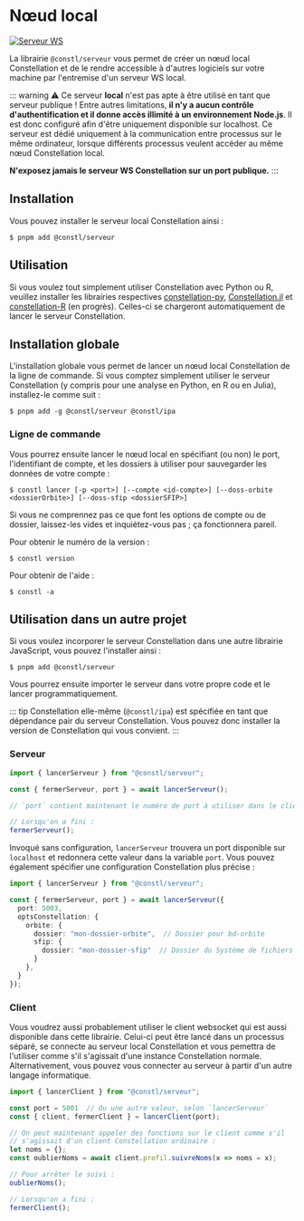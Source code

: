 # Nœud local
[![Serveur WS](https://github.com/reseau-constellation/serveur-ws/actions/workflows/tests.yml/badge.svg)](https://github.com/reseau-constellation/serveur-ws/actions/workflows/tests.yml)

La librairie `@constl/serveur` vous permet de créer un nœud local Constellation et de le rendre accessible à d'autres logiciels sur votre machine par l'entremise d'un serveur WS local.

::: warning
⚠️ Ce serveur **local** n'est pas apte à être utilisé en tant que serveur publique ! Entre autres limitations, **il n'y a aucun contrôle d'authentification et il donne accès illimité à un environnement Node.js**. Il est donc configuré afin d'être uniquement disponible sur localhost. Ce serveur est dédié uniquement à la communication entre processus sur le même ordinateur, lorsque différents processus veulent accéder au même nœud Constellation local.

**N'exposez jamais le serveur WS Constellation sur un port publique.**
:::

## Installation
Vous pouvez installer le serveur local Constellation ainsi :

```shell
$ pnpm add @constl/serveur
```
## Utilisation
Si vous voulez tout simplement utiliser Constellation avec Python ou R, veuillez installer les librairies respectives [constellation-py](https://github.com/reseau-constellation/client-python), [Constellation.jl](https://github.com/reseau-constellation/Consellation.jl) et [constellation-R](https://github.com/reseau-constellation/client-r) (en progrès). Celles-ci se chargeront automatiquement de lancer le serveur Constellation.

## Installation globale
L'installation globale vous permet de lancer un nœud local Constellation de la ligne de commande. Si vous comptez simplement utiliser le serveur Constellation (y compris pour une analyse en Python, en R ou en Julia), installez-le comme suit :

```shell
$ pnpm add -g @constl/serveur @constl/ipa
```

### Ligne de commande
Vous pourrez ensuite lancer le nœud local en spécifiant (ou non) le port, l'identifiant de compte, et les dossiers à utiliser pour sauvegarder les données de votre compte :
```
$ constl lancer [-p <port>] [--compte <id-compte>] [--doss-orbite <dossierOrbite>] [--doss-sfip <dossierSFIP>]
```
Si vous ne comprennez pas ce que font les options de compte ou de dossier, laissez-les vides et inquiétez-vous pas ; ça fonctionnera pareil.

Pour obtenir le numéro de la version :
```shell
$ constl version
```

Pour obtenir de l'aide :
```shell
$ constl -a
```

## Utilisation dans un autre projet
Si vous voulez incorporer le serveur Constellation dans une autre librairie
JavaScript, vous pouvez l'installer ainsi :

```shell
$ pnpm add @constl/serveur
```

Vous pourrez ensuite importer le serveur dans votre propre code et le lancer programmatiquement.

::: tip 
Constellation elle-même (`@constl/ipa`) est spécifiée en tant que dépendance pair du serveur Constellation. Vous pouvez donc installer la version de Constellation qui vous convient.
:::

### Serveur
```JavaScript
import { lancerServeur } from "@constl/serveur";

const { fermerServeur, port } = await lancerServeur();

// `port` contient maintenant le numéro de port à utiliser dans le client

// Lorsqu'on a fini :
fermerServeur();

```

Invoqué sans configuration, `lancerServeur` trouvera un port disponible sur `localhost` et redonnera cette valeur dans la variable `port`. Vous pouvez également spécifier une configuration Constellation plus précise :

```TypeScript
import { lancerServeur } from "@constl/serveur";

const { fermerServeur, port } = await lancerServeur({
  port: 5003,
  optsConstellation: {
    orbite: {
      dossier: "mon-dossier-orbite",  // Dossier pour bd-orbite
      sfip: {
        dossier: "mon-dossier-sfip"  // Dossier du Système de fichiers interplanétaire
      }
    },
  }
});

```

### Client

Vous voudrez aussi probablement utiliser le client websocket qui est aussi disponible dans cette librairie. Celui-ci peut être lancé dans un processus séparé, se connecte au serveur local Constellation et vous pemettra de l'utiliser comme s'il s'agissait d'une instance Constellation normale. Alternativement, vous pouvez vous connecter au serveur à partir d'un autre langage informatique.

```TypeScript
import { lancerClient } from "@constl/serveur";

const port = 5001  // Ou une autre valeur, selon `lancerServeur`
const { client, fermerClient } = lancerClient(port);

// On peut maintenant appeler des fonctions sur le client comme s'il
// s'agissait d'un client Constellation ordinaire :
let noms = {};
const oublierNoms = await client.profil.suivreNoms(x => noms = x);

// Pour arrêter le suivi :
oublierNoms();

// Lorsqu'on a fini :
fermerClient();

```

